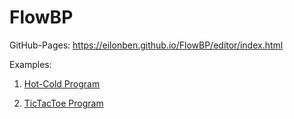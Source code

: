 # FlowBP

GitHub-Pages: https://eilonben.github.io/FlowBP/editor/index.html

Examples:

1) [Hot-Cold Program](https://eilonben.github.io/FlowBP/Examples/HotCold.html)

2) [TicTacToe Program](https://eilonben.github.io/FlowBP/Examples/TicTacToe.html)
